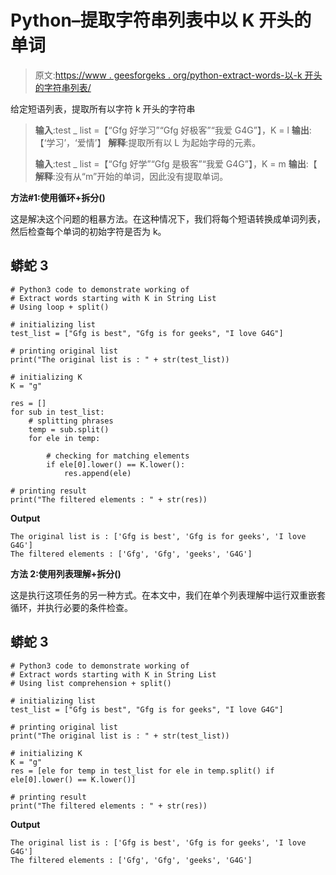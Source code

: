 # Python–提取字符串列表中以 K 开头的单词

> 原文:[https://www . geesforgeks . org/python-extract-words-以-k 开头的字符串列表/](https://www.geeksforgeeks.org/python-extract-words-starting-with-k-in-string-list/)

给定短语列表，提取所有以字符 k 开头的字符串

> **输入**:test _ list =【“Gfg 好学习”“Gfg 好极客”“我爱 G4G”】，K = l
> **输出**:【‘学习’，‘爱情’】
> **解释**:提取所有以 L 为起始字母的元素。
> 
> **输入**:test _ list =【“Gfg 好学”“Gfg 是极客”“我爱 G4G”】，K = m
> **输出**:【
> **解释**:没有从“m”开始的单词，因此没有提取单词。

**方法#1:使用循环+拆分()**

这是解决这个问题的粗暴方法。在这种情况下，我们将每个短语转换成单词列表，然后检查每个单词的初始字符是否为 k。

## 蟒蛇 3

```
# Python3 code to demonstrate working of 
# Extract words starting with K in String List
# Using loop + split()

# initializing list
test_list = ["Gfg is best", "Gfg is for geeks", "I love G4G"] 

# printing original list
print("The original list is : " + str(test_list))

# initializing K 
K = "g"

res = []
for sub in test_list:
    # splitting phrases
    temp = sub.split()
    for ele in temp:

        # checking for matching elements
        if ele[0].lower() == K.lower():
            res.append(ele)

# printing result 
print("The filtered elements : " + str(res))
```

**Output**

```
The original list is : ['Gfg is best', 'Gfg is for geeks', 'I love G4G']
The filtered elements : ['Gfg', 'Gfg', 'geeks', 'G4G']

```

**方法 2:使用列表理解+拆分()**

这是执行这项任务的另一种方式。在本文中，我们在单个列表理解中运行双重嵌套循环，并执行必要的条件检查。

## 蟒蛇 3

```
# Python3 code to demonstrate working of 
# Extract words starting with K in String List
# Using list comprehension + split() 

# initializing list
test_list = ["Gfg is best", "Gfg is for geeks", "I love G4G"] 

# printing original list
print("The original list is : " + str(test_list))

# initializing K 
K = "g"
res = [ele for temp in test_list for ele in temp.split() if ele[0].lower() == K.lower()]

# printing result 
print("The filtered elements : " + str(res))
```

**Output**

```
The original list is : ['Gfg is best', 'Gfg is for geeks', 'I love G4G']
The filtered elements : ['Gfg', 'Gfg', 'geeks', 'G4G']

```